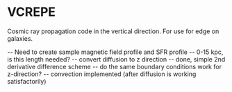# VCREPE

Cosmic ray propagation code in the vertical direction. For use for edge on galaxies.


-- Need to create sample magnetic field profile and SFR profile
-- 0-15 kpc, is this length needed?
-- convert diffusion to z direction -- done, simple 2nd derivative difference scheme 
-- do the same boundary conditions work for z-direction?
-- convection implemented (after diffusion is working satisfactorily)
